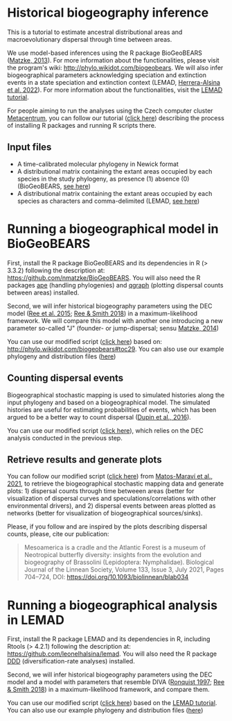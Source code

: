 # Historical biogeography inference

This is a tutorial to estimate ancestral distributional areas and macroevolutionary dispersal through time between areas.

We use model-based inferences using the R package BioGeoBEARS ([Matzke, 2013](https://doi.org/10.21425/F5FBG19694)). For more information about the functionalities, please visit the program's wiki: http://phylo.wikidot.com/biogeobears. We will also infer biogeographical parameters acknowledging speciation and extinction events in a state speciation and extinction context (LEMAD, [Herrera-Alsina et al, 2022](https://doi.org/10.1111/jbi.14489)). For more information about the functionalities, visit the [LEMAD tutorial](https://htmlpreview.github.io/?https://github.com/leonelhalsina/lemad/blob/main/vignettes/Using_lemad.html).

For people aiming to run the analyses using the Czech computer cluster [Metacentrum](https://metavo.metacentrum.cz/en/index.html), you can follow our tutorial ([click here](https://github.com/pavelm14/lab_miscellaneous/tree/main/Rpackages)) describing the process of installing R packages and running R scripts there.

## Input files

- A time-calibrated molecular phylogeny in Newick format
- A distributional matrix containing the extant areas occupied by each species in the study phylogeny, as presence (1) absence (0) (BioGeoBEARS, [see here](https://github.com/pavelm14/lab_miscellaneous/blob/main/biogeography/tutorial/distribution.phy))
- A distributional matrix containing the extant areas occupied by each species as characters and comma-delimited (LEMAD, [see here](https://github.com/pavelm14/lab_miscellaneous/blob/main/biogeography/tutorial/distribution.csv))

# Running a biogeographical model in BioGeoBEARS

First, install the R package BioGeoBEARS and its dependencies in R (> 3.3.2) following the description at: https://github.com/nmatzke/BioGeoBEARS. You will also need the R packages [ape](https://doi.org/10.1093/bioinformatics/btg412) (handling phylogenies) and [qgraph](https://doi.org/10.18637/jss.v048.i04) (plotting dispersal counts between areas) installed.

Second, we will infer historical biogeography parameters using the DEC model ([Ree et al. 2015](https://doi.org/10.1111/j.0014-3820.2005.tb00940.x); [Ree & Smith 2018](https://doi.org/10.1080/10635150701883881)) in a maximum-likelihood framework. We will compare this model with another one introducing a new parameter so-called "J" (founder- or jump-dispersal; sensu [Matzke, 2014](http://dx.doi.org/10.1093/sysbio/syu056))

You can use our modified script ([click here](https://github.com/pavelm14/lab_miscellaneous/blob/main/biogeography/tutorial/DECvsDEC_J.R)) based on: http://phylo.wikidot.com/biogeobears#toc29. You can also use our example phylogeny and distribution files ([here](https://github.com/pavelm14/lab_miscellaneous/blob/main/biogeography/tutorial/))

## Counting dispersal events

Biogeographical stochastic mapping is used to simulated histories along the input phylogeny and based on a biogeographical model. The simulated histories are useful for estimating probabilities of events, which has been argued to be a better way to count dispersal ([Dupin et al., 2016](http://dx.doi.org/10.1111/jbi.12898)).

You can use our modified script ([click here](https://github.com/pavelm14/lab_miscellaneous/blob/main/biogeography/tutorial/Stochastic_Mapping_DEC.R)), which relies on the DEC analysis conducted in the previous step.

## Retrieve results and generate plots

You can follow our modified script ([click here](https://github.com/pavelm14/lab_miscellaneous/blob/main/biogeography/tutorial/Stochastic_Mapping_RetrieveResults.R)) from [Matos-Maraví et al., 2021](https://doi.org/10.1093/biolinnean/blab034), to retrieve the biogeographical stochastic mapping data and generate plots: 1) dispersal counts through time betweeen areas (better for visualization of dispersal curves and speculations/correlations with other environmental drivers), and 2) dispersal events between areas plotted as networks (better for visualization of biogeographical sources/sinks).

Please, if you follow and are inspired by the plots describing dispersal counts, please, cite our publication:

> Mesoamerica is a cradle and the Atlantic Forest is a museum of Neotropical butterfly diversity: insights from the evolution and biogeography of Brassolini (Lepidoptera: Nymphalidae). Biological Journal of the Linnean Society, Volume 133, Issue 3, July 2021, Pages 704–724, DOI: https://doi.org/10.1093/biolinnean/blab034

# Running a biogeographical analysis in LEMAD

First, install the R package LEMAD and its dependencies in R, including Rtools (> 4.2.1) following the description at: https://github.com/leonelhalsina/lemad. You will also need the R package [DDD](https://doi.org/10.1098%2Frspb.2011.1439) (diversification-rate analyses) installed.

Second, we will infer historical biogeography parameters using the DEC model and a model with parameters that resemble DIVA ([Ronquist 1997](https://doi.org/10.1093/sysbio/46.1.195); [Ree & Smith 2018](https://doi.org/10.1080/10635150701883881)) in a maximum-likelihood framework, and compare them.

You can use our modified script ([click here](https://github.com/pavelm14/lab_miscellaneous/blob/main/biogeography/tutorial/LEMAD_DECvsDIVA.R)) based on the [LEMAD tutorial](https://htmlpreview.github.io/?https://github.com/leonelhalsina/lemad/blob/main/vignettes/Using_lemad.html). You can also use our example phylogeny and distribution files ([here](https://github.com/pavelm14/lab_miscellaneous/blob/main/biogeography/tutorial/))
